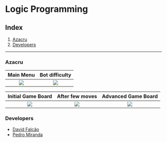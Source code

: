 # Logic Programming

## Index

1. [Azacru](#azacru)
2. [Developers](#developers)

***


### Azacru

Main Menu                  |  Bot difficulty
:-------------------------:|:-------------------------:|
![](https://github.com/pmiranda07/PLOG/blob/master/t1/report/Imagem8.png?raw=true)  |  ![](https://github.com/pmiranda07/PLOG/blob/master/t1/report/Imagem9.png?raw=true)  

Initial Game Board          |  After few moves         |  Advanced Game Board
:-------------------------:|:-------------------------:|:-------------------------:|
![](https://github.com/pmiranda07/PLOG/blob/master/t1/report/Imagem1.png?raw=true)  |  ![](https://github.com/pmiranda07/PLOG/blob/master/t1/report/Imagem2.png?raw=true) | ![](https://github.com/pmiranda07/PLOG/blob/master/t1/report/Imagem10.png?raw=true) 


### Developers

* [David Falcão](https://github.com/davidrsfalcao) 
* [Pedro Miranda](https://github.com/pmiranda07)
